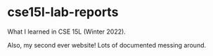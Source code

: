 # cse15l-lab-reports

What I learned in CSE 15L (Winter 2022). 

Also, my second ever website! Lots of documented messing around.
